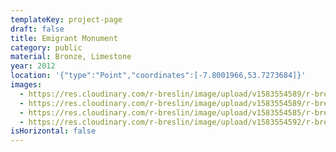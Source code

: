 ```yaml
---
templateKey: project-page
draft: false
title: Emigrant Monument
category: public
material: Bronze, Limestone
year: 2012
location: '{"type":"Point","coordinates":[-7.8001966,53.7273684]}'
images:
  - https://res.cloudinary.com/r-breslin/image/upload/v1583554589/r-breslin-cloudinary/WORK/PUBLIC/emigrant-monument/emigrant-monument_emigrant-memorial-01_zvuynf.jpg
  - https://res.cloudinary.com/r-breslin/image/upload/v1583554589/r-breslin-cloudinary/WORK/PUBLIC/emigrant-monument/emigrant-monument_emigrant-memorial-02_gjaqka.jpg
  - https://res.cloudinary.com/r-breslin/image/upload/v1583554585/r-breslin-cloudinary/WORK/PUBLIC/emigrant-monument/emigrant-monument_emigrant-memorial-04_wvjjz4.jpg
  - https://res.cloudinary.com/r-breslin/image/upload/v1583554592/r-breslin-cloudinary/WORK/PUBLIC/emigrant-monument/emigrant-monument_emigrant-memorial-03_gd7l3a.jpg
isHorizontal: false
---
```

